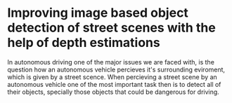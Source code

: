 #  Improving image based object detection of street scenes with the help of depth estimations
In autonomous driving one of the major issues we are faced with, is the question how an autonomous vehicle percieves it's surrounding eviroment, which is given by a street scence. When percieving a street scene by an autonomous vehicle one of the most important task then is to detect all of their objects, specially those objects that could be dangerous for driving.  
